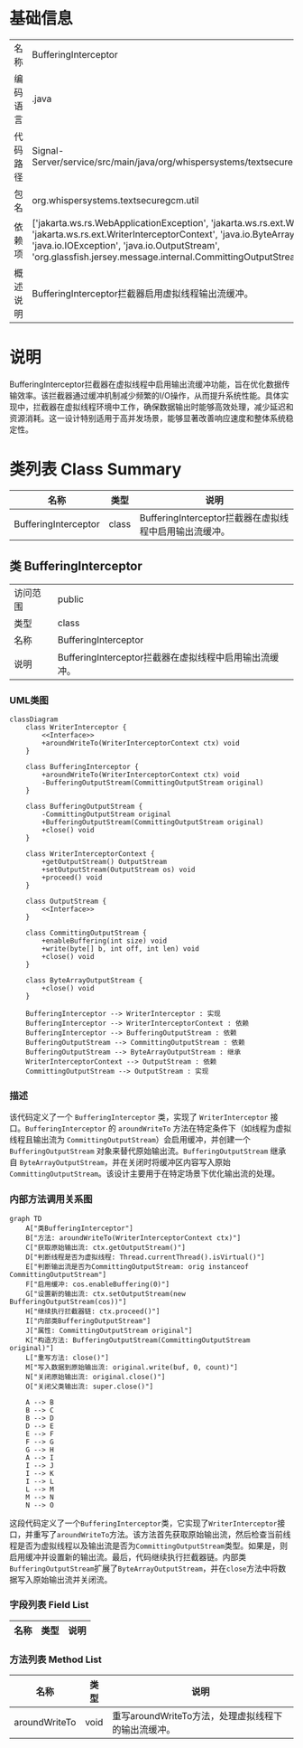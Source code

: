 # 基础信息

|      |      |
|------|------|
| 名称 | BufferingInterceptor |
| 编码语言 | .java |
| 代码路径 | Signal-Server/service/src/main/java/org/whispersystems/textsecuregcm/util/BufferingInterceptor.java |
| 包名 | org.whispersystems.textsecuregcm.util |
| 依赖项 | ['jakarta.ws.rs.WebApplicationException', 'jakarta.ws.rs.ext.WriterInterceptor', 'jakarta.ws.rs.ext.WriterInterceptorContext', 'java.io.ByteArrayOutputStream', 'java.io.IOException', 'java.io.OutputStream', 'org.glassfish.jersey.message.internal.CommittingOutputStream'] |
| 概述说明 | BufferingInterceptor拦截器启用虚拟线程输出流缓冲。 |

# 说明

BufferingInterceptor拦截器在虚拟线程中启用输出流缓冲功能，旨在优化数据传输效率。该拦截器通过缓冲机制减少频繁的I/O操作，从而提升系统性能。具体实现中，拦截器在虚拟线程环境中工作，确保数据输出时能够高效处理，减少延迟和资源消耗。这一设计特别适用于高并发场景，能够显著改善响应速度和整体系统稳定性。

# 类列表 Class Summary

| 名称   | 类型  | 说明 |
|-------|------|-------------|
| BufferingInterceptor | class | BufferingInterceptor拦截器在虚拟线程中启用输出流缓冲。 |



## 类 BufferingInterceptor

|      |      |
|------|------|
| 访问范围 | public |
| 类型 | class |
| 名称 | BufferingInterceptor |
| 说明 | BufferingInterceptor拦截器在虚拟线程中启用输出流缓冲。 |


### UML类图

```mermaid
classDiagram
    class WriterInterceptor {
        <<Interface>>
        +aroundWriteTo(WriterInterceptorContext ctx) void
    }

    class BufferingInterceptor {
        +aroundWriteTo(WriterInterceptorContext ctx) void
        -BufferingOutputStream(CommittingOutputStream original)
    }

    class BufferingOutputStream {
        -CommittingOutputStream original
        +BufferingOutputStream(CommittingOutputStream original)
        +close() void
    }

    class WriterInterceptorContext {
        +getOutputStream() OutputStream
        +setOutputStream(OutputStream os) void
        +proceed() void
    }

    class OutputStream {
        <<Interface>>
    }

    class CommittingOutputStream {
        +enableBuffering(int size) void
        +write(byte[] b, int off, int len) void
        +close() void
    }

    class ByteArrayOutputStream {
        +close() void
    }

    BufferingInterceptor --> WriterInterceptor : 实现
    BufferingInterceptor --> WriterInterceptorContext : 依赖
    BufferingInterceptor --> BufferingOutputStream : 依赖
    BufferingOutputStream --> CommittingOutputStream : 依赖
    BufferingOutputStream --> ByteArrayOutputStream : 继承
    WriterInterceptorContext --> OutputStream : 依赖
    CommittingOutputStream --> OutputStream : 实现
```

### 描述
该代码定义了一个 `BufferingInterceptor` 类，实现了 `WriterInterceptor` 接口。`BufferingInterceptor` 的 `aroundWriteTo` 方法在特定条件下（如线程为虚拟线程且输出流为 `CommittingOutputStream`）会启用缓冲，并创建一个 `BufferingOutputStream` 对象来替代原始输出流。`BufferingOutputStream` 继承自 `ByteArrayOutputStream`，并在关闭时将缓冲区内容写入原始 `CommittingOutputStream`。该设计主要用于在特定场景下优化输出流的处理。


### 内部方法调用关系图

```mermaid
graph TD
    A["类BufferingInterceptor"]
    B["方法: aroundWriteTo(WriterInterceptorContext ctx)"]
    C["获取原始输出流: ctx.getOutputStream()"]
    D["判断线程是否为虚拟线程: Thread.currentThread().isVirtual()"]
    E["判断输出流是否为CommittingOutputStream: orig instanceof CommittingOutputStream"]
    F["启用缓冲: cos.enableBuffering(0)"]
    G["设置新的输出流: ctx.setOutputStream(new BufferingOutputStream(cos))"]
    H["继续执行拦截器链: ctx.proceed()"]
    I["内部类BufferingOutputStream"]
    J["属性: CommittingOutputStream original"]
    K["构造方法: BufferingOutputStream(CommittingOutputStream original)"]
    L["重写方法: close()"]
    M["写入数据到原始输出流: original.write(buf, 0, count)"]
    N["关闭原始输出流: original.close()"]
    O["关闭父类输出流: super.close()"]

    A --> B
    B --> C
    B --> D
    D --> E
    E --> F
    F --> G
    G --> H
    A --> I
    I --> J
    I --> K
    I --> L
    L --> M
    M --> N
    N --> O
```

这段代码定义了一个`BufferingInterceptor`类，它实现了`WriterInterceptor`接口，并重写了`aroundWriteTo`方法。该方法首先获取原始输出流，然后检查当前线程是否为虚拟线程以及输出流是否为`CommittingOutputStream`类型。如果是，则启用缓冲并设置新的输出流。最后，代码继续执行拦截器链。内部类`BufferingOutputStream`扩展了`ByteArrayOutputStream`，并在`close`方法中将数据写入原始输出流并关闭流。

### 字段列表 Field List

| 名称  | 类型  | 说明 |
|-------|-------|------|

### 方法列表 Method List

| 名称  | 类型  | 说明 |
|-------|-------|------|
| aroundWriteTo | void | 重写aroundWriteTo方法，处理虚拟线程下的输出流缓冲。 |




